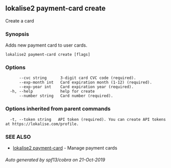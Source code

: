 ## lokalise2 payment-card create

Create a card

### Synopsis

Adds new payment card to user cards.

```
lokalise2 payment-card create [flags]
```

### Options

```
      --cvc string      3-digit card CVC code (required).
      --exp-month int   Card expiration month (1-12) (required).
      --exp-year int    Card expiration year (required).
  -h, --help            help for create
      --number string   Card number (required).
```

### Options inherited from parent commands

```
  -t, --token string   API token (required). You can create API tokens at https://lokalise.com/profile.
```

### SEE ALSO

* [lokalise2 payment-card](lokalise2_payment-card.md)	 - Manage payment cards

###### Auto generated by spf13/cobra on 21-Oct-2019
